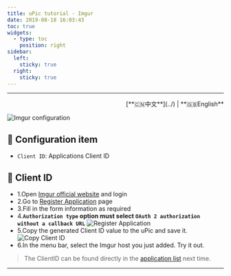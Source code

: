 ```yaml
---
title: uPic tutorial - Imgur
date: 2019-08-18 16:03:43
toc: true
widgets:
  - type: toc
    position: right
sidebar:
  left:
    sticky: true
  right:
    sticky: true
---
```


<hr><!-- i18n --><div align="right">[**🇨🇳中文**](../) | **🇬🇧English**</div><!-- i18n -->

![Imgur configuration](https://qiniu.svend.cc/tutorials/imgur-host.png)

## 📝 Configuration item

- `Client ID`: Applications Client ID

## 🔑 Client ID

- 1.Open [Imgur official website](https://imgur.com/) and login
- 2.Go to [Register Application](https://api.imgur.com/oauth2/addclient) page
- 3.Fill in the form information as required
- 4.**`Authorization type` option must select `OAuth 2 authorization without a callback URL`**
  ![Register Application](https://qiniu.svend.cc/tutorials/imgur-application.png)
- 5.Copy the generated Client ID value to the uPic and save it.
  ![Copy Client ID](https://qiniu.svend.cc/tutorials/imgur-client-id.png)
- 6.In the menu bar, select the Imgur host you just added. Try it out.

> The ClientID can be found directly in the [application list](https://imgur.com/account/settings/apps) next time.

<hr>

